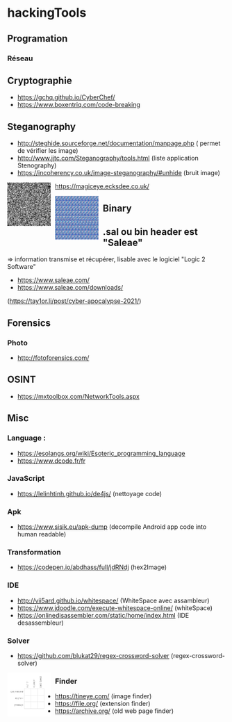 # hackingTools

## Programation

### Réseau


## Cryptographie 

- https://gchq.github.io/CyberChef/ 
- https://www.boxentriq.com/code-breaking


## Steganography

- http://steghide.sourceforge.net/documentation/manpage.php ( permet de vérifier les image) 
- http://www.jjtc.com/Steganography/tools.html (liste application Stenography)
- https://incoherency.co.uk/image-steganography/#unhide (bruit image)


<img src="./images/bruitImage.png" width="100" height="100"
     style="float: left; margin-right: 10px; " />


- https://magiceye.ecksdee.co.uk/

<img src="./images/magicEye.png_large" width="100" height="100"
     style="float: left; margin-right: 10px;" />

## Binary
## .sal ou bin header est "Saleae"
=> information transmise et récupérer, lisable avec le logiciel "Logic 2 Software"

- https://www.saleae.com/
- https://www.saleae.com/downloads/

(https://tay1or.li/post/cyber-apocalypse-2021/)

## Forensics

### Photo
- http://fotoforensics.com/

## OSINT
- https://mxtoolbox.com/NetworkTools.aspx

## Misc

### Language : 

- https://esolangs.org/wiki/Esoteric_programming_language
- https://www.dcode.fr/fr

### JavaScript

- https://lelinhtinh.github.io/de4js/ (nettoyage code)


### Apk 

- https://www.sisik.eu/apk-dump (decompile Android app code into human readable)

### Transformation 

- https://codepen.io/abdhass/full/jdRNdj (hex2Image)

### IDE

- http://vii5ard.github.io/whitespace/ (WhiteSpace avec assambleur)
- https://www.jdoodle.com/execute-whitespace-online/ (whiteSpace)
- https://onlinedisassembler.com/static/home/index.html (IDE desassembleur)

### Solver 

- https://github.com/blukat29/regex-crossword-solver (regex-crossword-solver)


<img src="./images/crossword.jpg" width="100" height="100"
     style="float: left; margin-right: 10px;" />




### Finder 
- https://tineye.com/ (image finder)
- https://file.org/ (extension finder)
- https://archive.org/ (old web page finder)

